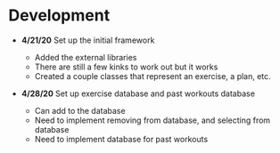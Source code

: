 # Development
- **4/21/20** Set up the initial framework
    - Added the external libraries
    - There are still a few kinks to work out but it works
    - Created a couple classes that represent an exercise, a plan, etc.
    
- **4/28/20** Set up exercise database and past workouts database
    - Can add to the database
    - Need to implement removing from database, and selecting from database
    - Need to implement database for past workouts
  